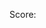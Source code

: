 
<!DOCTYPE html>
<html lang="en" onclick="jump()">
<head>
    <meta charset="UTF-8">
    <title> SUPERFOOD STORY </title>
    <link rel="stylesheet" href="style.css">
</head>
<body>
    <div class="game">
        <div id="character"></div>
        <div id="block"></div>
    </div>
    <p>Score: <span id="scoreSpan"></span></p>
</body>
<script src="script.js"></script>
</html>
